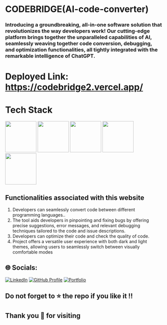 # CODEBRIDGE(AI-code-converter)
### Introducing a groundbreaking, all-in-one software solution that revolutionizes the way developers work! Our cutting-edge platform brings together the unparalleled capabilities of AI, seamlessly weaving together code conversion, debugging, and optimization functionalities, all tightly integrated with the remarkable intelligence of ChatGPT.

# Deployed Link: https://codebridge2.vercel.app/


# Tech Stack

<span float="left">
   <img src="https://blog.logrocket.com/wp-content/uploads/2021/04/optimize-react-native-performance.png" width="100" height="100">   
   <img src="https://www.edureka.co/blog/wp-content/uploads/2019/07/express-logo.png" width="100" height="100">   
   <img src="https://encrypted-tbn0.gstatic.com/images?q=tbn:ANd9GcQhrADC0_GAAWvRAFXn4VfRvpH0O4y61PO1QQ&usqp=CAU" width="100" height="100">   
<img src="https://jquery-plugins.net/image/plugin/chakra-ui-simple-modular-accessible-ui-components-for-react-applications.png"  height="100">
<img src="https://logowik.com/content/uploads/images/openai5002.jpg"  height="100">

 </span>

## Functionalities associated with this website

1. Developers can seamlessly convert code between different programming languages..
2. The tool aids developers in pinpointing and fixing bugs by offering precise suggestions, error messages, and relevant debugging techniques tailored to the code and issue descriptions.
3. Developers can optimize their code and check the quality of code.
4. Project offers a versatile user experience with both dark and light themes, allowing users to seamlessly switch between visually comfortable modes


## 🌐 Socials:
<span>[![LinkedIn](https://img.shields.io/badge/LinkedIn-%230077B5.svg?logo=linkedin&logoColor=white)](https://www.linkedin.com/in/rushikeshhumbe23) </span>
<span>[![GitHub Profile](https://img.shields.io/badge/github-%230077B5.svg?logo=github&logoColor=white)](https://github.com/rushikeshhumbe23)</span>
<span> [![Portfolio]()](https://rushikeshhumbe23.github.io/) </span>
## Do not forget to ⭐ the repo if you like it !!
## Thank you 🙏 for visiting  

